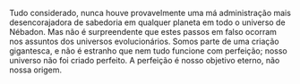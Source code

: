 ﻿Tudo considerado, nunca houve provavelmente uma má administração mais desencorajadora de sabedoria em qualquer planeta em todo o universo de Nébadon. Mas não é surpreendente que estes passos em falso ocorram nos assuntos dos universos evolucionários. Somos parte de uma criação gigantesca, e não é estranho que nem tudo funcione com perfeição;  nosso universo não foi criado perfeito. A perfeição é nosso objetivo eterno, não nossa origem.